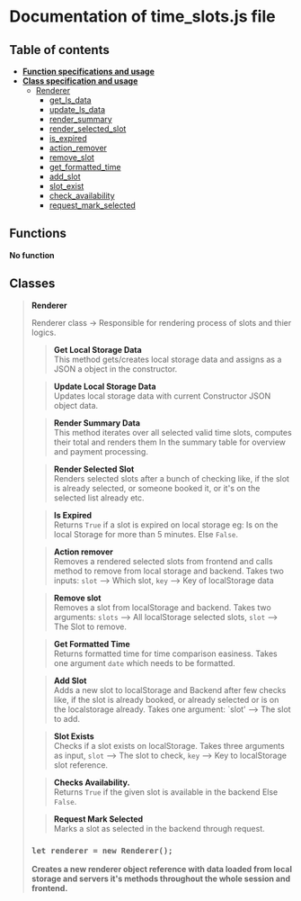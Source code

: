 # Documentation of time_slots.js file

## Table of contents

 - [**Function specifications and usage**](#functions)
 - [**Class specification and usage**](#Classes)
    - [Renderer](#renderer)
        - [get_ls_data](#get_ls_data)
        - [update_ls_data](#update_ls_data)
        - [render_summary](#render_summary)
        - [render_selected_slot](#render_selected_slot)
        - [is_expired](#is_expired)
        - [action_remover](#action_remover)
        - [remove_slot](#remove_slot)
        - [get_formatted_time](#get_formatted_time)
        - [add_slot](#add_slot)
        - [slot_exist](#slot_exist)
        - [check_availability](#check_availability)
        - [request_mark_selected](#request_mark_selected)
      

    
## Functions
**No function**

## Classes

> **<a name="renderer"> Renderer</a>**
  > 
  > Renderer class -> Responsible for rendering process of slots and thier logics.
> >  **<a name="get_ls_data"> Get Local Storage Data</a>**
> > <br> This method gets/creates local storage data and assigns as a JSON a object in the constructor.
> 
> > **<a name="update_ls_data"> Update Local Storage Data</a>**
> > <br> Updates local storage data with current Constructor JSON object data.
> 
> > **<a name="render_summary"> Render Summary Data</a>**
> > <br> This method iterates over all selected valid time slots, computes their total and renders them 
> In the summary table for overview and payment processing.
> 
> > **<a name="render_selected_slot"> Render Selected Slot</a>**
> <br> Renders selected slots after a bunch of checking like, if the slot is already selected, or someone booked it, or it's on the selected list already etc.
>
> > **<a name="is_expired"> Is Expired</a>**
> <br> Returns `True` if a slot is expired on local storage eg: Is on the local Storage for more than 5 minutes.
> Else `False`.
> 
> > **<a name="action_remover"> Action remover</a>**
> <br> Removes a rendered selected slots from frontend and calls method to remove from local storage and backend. Takes two inputs: `slot` --> Which slot, `key` --> Key of localStorage data
> 
> > **<a name="remove_slot"> Remove slot</a>**
> <br> Removes a slot from localStorage and backend. Takes two arguments: `slots` --> All localStorage selected slots, `slot` --> The Slot to remove.
> 
> > **<a name="get_formatted_time"> Get Formatted Time</a>**
> <br> Returns formatted time for time comparison easiness. Takes one argument `date` which needs to be formatted.
> 
> > **<a name="add_slot"> Add Slot</a>**
> <br> Adds a new slot to localStorage and Backend after few checks like, if the slot is already booked, or already selected or is on the localstorage already. Takes one argument: `slot' --> The slot to add.
> 
> > **<a name="slot_exist"> Slot Exists</a>**
> <br> Checks if a slot exists on localStorage. Takes three arguments as input, `slot` --> The slot to check, `key` --> Key to localStorage slot reference.
> 
> > **<a name="check_availability"> Checks Availability.</a>**
> <br> Returns `True` if the given slot is available in the backend Else `False`.
> 
> > **<a name="request_mark_selected"> Request Mark Selected</a>**
> <br> Marks a slot as selected in the backend through request.
> 
> ### `let renderer = new Renderer();` 
> **Creates a new renderer object reference with data loaded from local storage and servers it's methods throughout the whole session and frontend.**